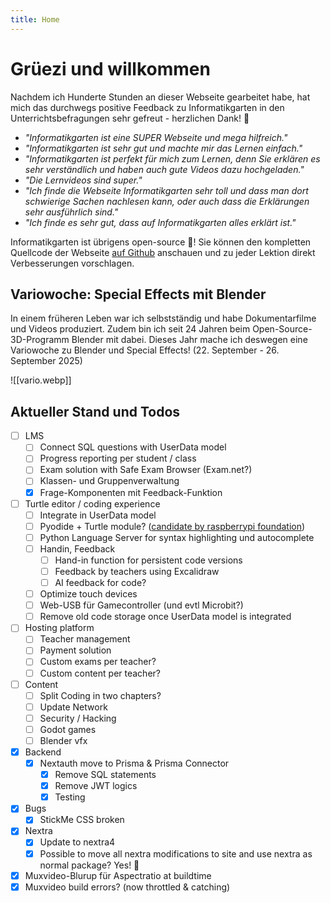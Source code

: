 ```yaml
---
title: Home
---
```


# Grüezi und willkommen

Nachdem ich Hunderte Stunden an dieser Webseite gearbeitet habe, hat mich das durchwegs positive Feedback zu Informatikgarten in den Unterrichtsbefragungen sehr gefreut - herzlichen Dank! 🥲

- *"Informatikgarten ist eine SUPER Webseite und mega hilfreich."*
- *"Informatikgarten ist sehr gut und machte mir das Lernen einfach."*
- *"Informatikgarten ist perfekt für mich zum Lernen, denn Sie erklären es sehr verständlich und haben auch gute Videos dazu hochgeladen."*
- *"Die Lernvideos sind super."*
- *"Ich finde die Webseite Informatikgarten sehr toll und dass man dort schwierige Sachen nachlesen kann, oder auch dass die Erklärungen sehr ausführlich sind."*
- *"Ich finde es sehr gut, dass auf Informatikgarten alles erklärt ist."*

Informatikgarten ist übrigens open-source 🥳! Sie können den kompletten Quellcode der Webseite [auf Github](https://github.com/marcchehab/informatikgarten.ch) anschauen und zu jeder Lektion direkt Verbesserungen vorschlagen. 

## Variowoche: Special Effects mit Blender

In einem früheren Leben war ich selbstständig und habe Dokumentarfilme und Videos produziert. Zudem bin ich seit 24 Jahren beim Open-Source-3D-Programm Blender mit dabei. Dieses Jahr mache ich deswegen eine Variowoche zu Blender und Special Effects! (22. September - 26. September 2025)

![[vario.webp]]

## Aktueller Stand und Todos

- [ ] LMS
	- [ ] Connect SQL questions with UserData model
	- [ ] Progress reporting per student / class
	- [ ] Exam solution with Safe Exam Browser (Exam.net?)
	- [ ] Klassen- und Gruppenverwaltung
	- [x] Frage-Komponenten mit Feedback-Funktion
- [ ] Turtle editor / coding experience
	- [ ] Integrate in UserData model
	- [ ] Pyodide + Turtle module? ([candidate by raspberrypi foundation](https://github.com/RaspberryPiFoundation/turtle))
	- [ ] Python Language Server for syntax highlighting und autocomplete
	- [ ] Handin, Feedback
		- [ ] Hand-in function for persistent code versions
		- [ ] Feedback by teachers using Excalidraw
		- [ ] AI feedback for code?
	- [ ] Optimize touch devices
	- [ ] Web-USB für Gamecontroller (und evtl Microbit?)
	- [ ] Remove old code storage once UserData model is integrated
- [ ] Hosting platform 
	- [ ] Teacher management
	- [ ] Payment solution
	- [ ] Custom exams per teacher?
	- [ ] Custom content per teacher?
- [ ] Content
	- [ ] Split Coding in two chapters?
	- [ ] Update Network
	- [ ] Security / Hacking
	- [ ] Godot games
	- [ ] Blender vfx

- [x] Backend
	- [x] Nextauth move to Prisma & Prisma Connector
		- [x] Remove SQL statements
		- [x] Remove JWT logics
		- [x] Testing
- [X] Bugs
	- [X] StickMe CSS broken
- [X] Nextra
	- [X] Update to nextra4
	- [X] Possible to move all nextra modifications to site and use nextra as normal package? Yes! 🥳
- [x] Muxvideo-Blurup für Aspectratio at buildtime
- [x] Muxvideo build errors? (now throttled & catching)